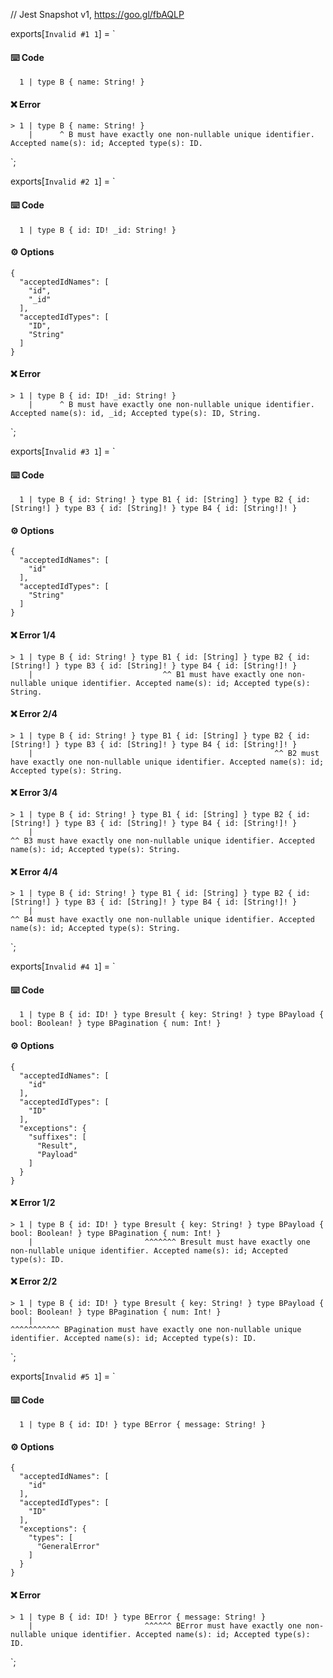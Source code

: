 // Jest Snapshot v1, https://goo.gl/fbAQLP

exports[`Invalid #1 1`] = `
#### ⌨️ Code

      1 | type B { name: String! }

#### ❌ Error

    > 1 | type B { name: String! }
        |      ^ B must have exactly one non-nullable unique identifier. Accepted name(s): id; Accepted type(s): ID.
`;

exports[`Invalid #2 1`] = `
#### ⌨️ Code

      1 | type B { id: ID! _id: String! }

#### ⚙️ Options

    {
      "acceptedIdNames": [
        "id",
        "_id"
      ],
      "acceptedIdTypes": [
        "ID",
        "String"
      ]
    }

#### ❌ Error

    > 1 | type B { id: ID! _id: String! }
        |      ^ B must have exactly one non-nullable unique identifier. Accepted name(s): id, _id; Accepted type(s): ID, String.
`;

exports[`Invalid #3 1`] = `
#### ⌨️ Code

      1 | type B { id: String! } type B1 { id: [String] } type B2 { id: [String!] } type B3 { id: [String]! } type B4 { id: [String!]! }

#### ⚙️ Options

    {
      "acceptedIdNames": [
        "id"
      ],
      "acceptedIdTypes": [
        "String"
      ]
    }

#### ❌ Error 1/4

    > 1 | type B { id: String! } type B1 { id: [String] } type B2 { id: [String!] } type B3 { id: [String]! } type B4 { id: [String!]! }
        |                             ^^ B1 must have exactly one non-nullable unique identifier. Accepted name(s): id; Accepted type(s): String.

#### ❌ Error 2/4

    > 1 | type B { id: String! } type B1 { id: [String] } type B2 { id: [String!] } type B3 { id: [String]! } type B4 { id: [String!]! }
        |                                                      ^^ B2 must have exactly one non-nullable unique identifier. Accepted name(s): id; Accepted type(s): String.

#### ❌ Error 3/4

    > 1 | type B { id: String! } type B1 { id: [String] } type B2 { id: [String!] } type B3 { id: [String]! } type B4 { id: [String!]! }
        |                                                                                ^^ B3 must have exactly one non-nullable unique identifier. Accepted name(s): id; Accepted type(s): String.

#### ❌ Error 4/4

    > 1 | type B { id: String! } type B1 { id: [String] } type B2 { id: [String!] } type B3 { id: [String]! } type B4 { id: [String!]! }
        |                                                                                                          ^^ B4 must have exactly one non-nullable unique identifier. Accepted name(s): id; Accepted type(s): String.
`;

exports[`Invalid #4 1`] = `
#### ⌨️ Code

      1 | type B { id: ID! } type Bresult { key: String! } type BPayload { bool: Boolean! } type BPagination { num: Int! }

#### ⚙️ Options

    {
      "acceptedIdNames": [
        "id"
      ],
      "acceptedIdTypes": [
        "ID"
      ],
      "exceptions": {
        "suffixes": [
          "Result",
          "Payload"
        ]
      }
    }

#### ❌ Error 1/2

    > 1 | type B { id: ID! } type Bresult { key: String! } type BPayload { bool: Boolean! } type BPagination { num: Int! }
        |                         ^^^^^^^ Bresult must have exactly one non-nullable unique identifier. Accepted name(s): id; Accepted type(s): ID.

#### ❌ Error 2/2

    > 1 | type B { id: ID! } type Bresult { key: String! } type BPayload { bool: Boolean! } type BPagination { num: Int! }
        |                                                                                        ^^^^^^^^^^^ BPagination must have exactly one non-nullable unique identifier. Accepted name(s): id; Accepted type(s): ID.
`;

exports[`Invalid #5 1`] = `
#### ⌨️ Code

      1 | type B { id: ID! } type BError { message: String! }

#### ⚙️ Options

    {
      "acceptedIdNames": [
        "id"
      ],
      "acceptedIdTypes": [
        "ID"
      ],
      "exceptions": {
        "types": [
          "GeneralError"
        ]
      }
    }

#### ❌ Error

    > 1 | type B { id: ID! } type BError { message: String! }
        |                         ^^^^^^ BError must have exactly one non-nullable unique identifier. Accepted name(s): id; Accepted type(s): ID.
`;
